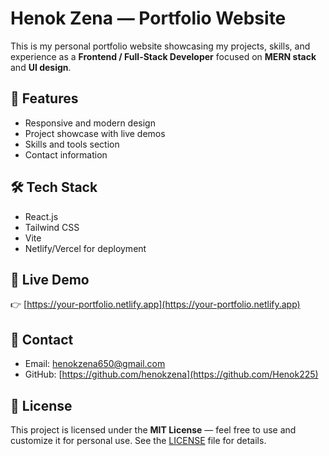 # Henok Zena — Portfolio Website

This is my personal portfolio website showcasing my projects, skills, and experience as a **Frontend / Full-Stack Developer** focused on **MERN stack** and **UI design**.

## 🚀 Features
- Responsive and modern design
- Project showcase with live demos
- Skills and tools section
- Contact information

## 🛠️ Tech Stack
- React.js
- Tailwind CSS
- Vite
- Netlify/Vercel for deployment

## 📌 Live Demo
👉 [https://your-portfolio.netlify.app](https://your-portfolio.netlify.app)

## 📧 Contact
- Email: henokzena650@gmail.com
- GitHub: [https://github.com/henokzena](https://github.com/Henok225)

## 📝 License
This project is licensed under the **MIT License** — feel free to use and customize it for personal use. See the [LICENSE](./LICENSE) file for details.
